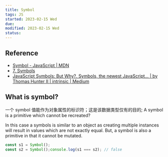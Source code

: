 ```yaml
---
title: Symbol
tags: JS
started: 2023-02-15 Wed
due:
modified: 2023-02-15 Wed
status:
---
```

## Reference
- [Symbol - JavaScript | MDN](https://developer.mozilla.org/zh-CN/docs/Web/JavaScript/Reference/Global_Objects/Symbol)
- [7. Symbols](https://exploringjs.com/es6/ch_symbols.html)
- [JavaScript Symbols: But Why?. Symbols, the newest JavaScript… | by Thomas Hunter II | intrinsic | Medium](https://medium.com/intrinsic-blog/javascript-symbols-but-why-6b02768f4a5c)
## What is symbol?
一个 symbol 值能作为对象属性的标识符；这是该数据类型仅有的目的;
A symbol is a primitive which cannot be recreated?

In this case a symbols is similar to an object as creating multiple instances will result in values which are not exactly equal. But, a symbol is also a primitive in that it cannot be mutated.
```js
const s1 = Symbol();  
const s2 = Symbol();console.log(s1 === s2); // false
```
